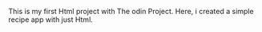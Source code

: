 This is my first Html project with The odin Project.
Here, i created a simple recipe app with just Html.